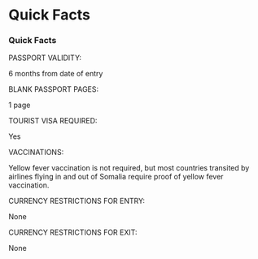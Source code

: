 # Quick Facts

### Quick Facts

PASSPORT VALIDITY:

6 months from date of entry

BLANK PASSPORT PAGES:

1 page

TOURIST VISA REQUIRED:

Yes

VACCINATIONS:

Yellow fever vaccination is not required, but most countries transited by airlines flying in and out of Somalia require proof of yellow fever vaccination.

CURRENCY RESTRICTIONS FOR ENTRY:

None

CURRENCY RESTRICTIONS FOR EXIT:

None